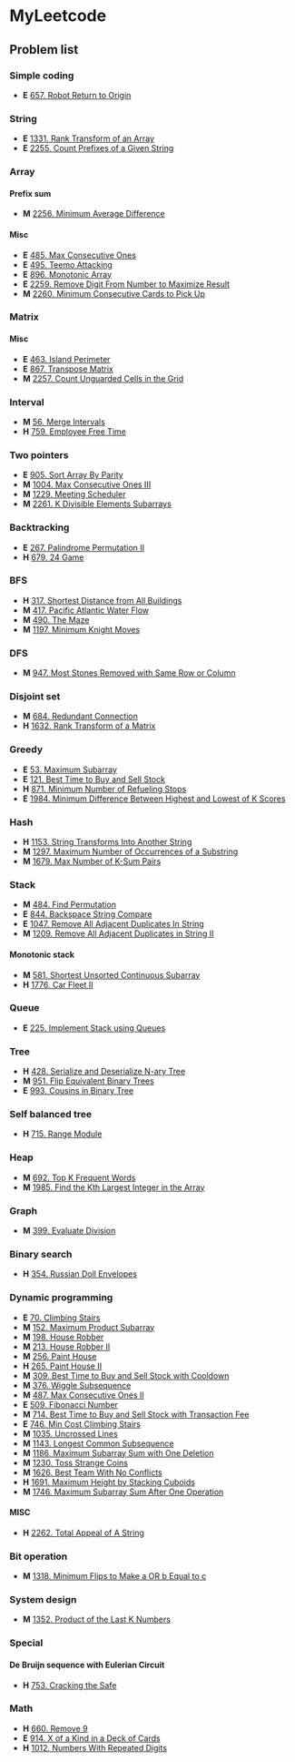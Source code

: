 # MyLeetcode

## Problem list
### Simple coding
- **E** [657. Robot Return to Origin](./solutions/657.cpp)

### String
- **E** [1331. Rank Transform of an Array](./solutions/1331.cpp)
- **E** [2255. Count Prefixes of a Given String](./solutions/2255.cpp)

### Array
#### Prefix sum
- **M** [2256. Minimum Average Difference](./solutions/2256.cpp)
#### Misc
- **E** [485. Max Consecutive Ones](./solutions/485.cpp)
- **E** [495. Teemo Attacking](./solutions/495.cpp)
- **E** [896. Monotonic Array](./solutions/896.cpp)
- **E** [2259. Remove Digit From Number to Maximize Result](./solutions/2259.cpp)
- **M** [2260. Minimum Consecutive Cards to Pick Up](./solutions/2260.cpp)

### Matrix
#### Misc
- **E** [463. Island Perimeter](./solutions/463.cpp)
- **E** [867. Transpose Matrix](./solutions/867.cpp)
- **M** [2257. Count Unguarded Cells in the Grid](./solutions/2257.cpp)

### Interval
- **M** [56. Merge Intervals](./solutions/56.cpp)
- **H** [759. Employee Free Time](./solutions/759.cpp)

### Two pointers
- **E** [905. Sort Array By Parity](./solutions/905.cpp)
- **M** [1004. Max Consecutive Ones III](./solutions/1004.cpp)
- **M** [1229. Meeting Scheduler](./solutions/1229.cpp)
- **M** [2261. K Divisible Elements Subarrays](./solutions/2261.cpp)

### Backtracking
- **E** [267. Palindrome Permutation II](./solutions/267.cpp)
- **H** [679. 24 Game](./solutions/679.cpp)

### BFS
- **H** [317. Shortest Distance from All Buildings](./solutions/317.cpp)
- **M** [417. Pacific Atlantic Water Flow](./solutions/417.cpp)
- **M** [490. The Maze](./solutions/490.cpp)
- **M** [1197. Minimum Knight Moves](./solutions/1197.cpp)

### DFS
- **M** [947. Most Stones Removed with Same Row or Column](./solutions/947.cpp)

### Disjoint set
- **M** [684. Redundant Connection](./solutions/684.cpp)
- **H** [1632. Rank Transform of a Matrix](./solutions/1632.cpp)

### Greedy
- **E** [53. Maximum Subarray](./solutions/53.cpp)
- **E** [121. Best Time to Buy and Sell Stock](./solutions/121.cpp)
- **H** [871. Minimum Number of Refueling Stops](./solutions/871.cpp)
- **E** [1984. Minimum Difference Between Highest and Lowest of K Scores](./solutions/1984.cpp)

### Hash
- **H** [1153. String Transforms Into Another String](./solutions/1153.cpp)
- **M** [1297. Maximum Number of Occurrences of a Substring](./solutions/1297.cpp)
- **M** [1679. Max Number of K-Sum Pairs](./solutions/1679.cpp)

### Stack
- **M** [484. Find Permutation](./solutions/484.cpp)
- **E** [844. Backspace String Compare](./solutions/844.cpp)
- **E** [1047. Remove All Adjacent Duplicates In String](./solutions/1047.cpp)
- **M** [1209. Remove All Adjacent Duplicates in String II](./solutions/1209.cpp)
#### Monotonic stack
- **M** [581. Shortest Unsorted Continuous Subarray](./solutions/581.cpp)
- **H** [1776. Car Fleet II](./solutions/1776.cpp)

### Queue
- **E** [225. Implement Stack using Queues](./solutions/225.cpp)

### Tree
- **H** [428. Serialize and Deserialize N-ary Tree](./solutions/428.cpp)
- **M** [951. Flip Equivalent Binary Trees](./solutions/951.cpp)
- **E** [993. Cousins in Binary Tree](./solutions/993.cpp)

### Self balanced tree
- **H** [715. Range Module](./solutions/715.cpp)

### Heap
- **M** [692. Top K Frequent Words](./solutions/692.cpp)
- **M** [1985. Find the Kth Largest Integer in the Array](./solutions/1985.cpp)

### Graph
- **M** [399. Evaluate Division](./solutions/399.cpp)

### Binary search
- **H** [354. Russian Doll Envelopes](./solutions/354.cpp)

### Dynamic programming
- **E** [70. Climbing Stairs](./solutions/70.cpp)
- **M** [152. Maximum Product Subarray](./solutions/152.cpp)
- **M** [198. House Robber](./solutions/198.cpp)
- **M** [213. House Robber II](./solutions/213.cpp)
- **M** [256. Paint House](./solutions/256.cpp)
- **H** [265. Paint House II](./solutions/265.cpp)
- **M** [309. Best Time to Buy and Sell Stock with Cooldown](./solutions/309.cpp)
- **M** [376. Wiggle Subsequence](./solutions/376.cpp)
- **M** [487. Max Consecutive Ones II](./solutions/487.cpp)
- **E** [509. Fibonacci Number](./solutions/509.cpp)
- **M** [714. Best Time to Buy and Sell Stock with Transaction Fee](./solutions/714.cpp)
- **E** [746. Min Cost Climbing Stairs](./solutions/746.cpp)
- **M** [1035. Uncrossed Lines](./solutions/1035.cpp)
- **M** [1143. Longest Common Subsequence](./solutions/1143.cpp)
- **M** [1186. Maximum Subarray Sum with One Deletion](./solutions/1186.cpp)
- **M** [1230. Toss Strange Coins](./solutions/1230.cpp)
- **M** [1626. Best Team With No Conflicts](./solutions/1626.cpp)
- **H** [1691. Maximum Height by Stacking Cuboids](./solutions/1691.cpp)
- **M** [1746. Maximum Subarray Sum After One Operation](./solutions/1746.cpp)
#### MISC
- **H** [2262. Total Appeal of A String](./solutions/2262.cpp)

### Bit operation
- **M** [1318. Minimum Flips to Make a OR b Equal to c](./solutions/1318.cpp)

### System design
- **M** [1352. Product of the Last K Numbers](./solutions/1352.cpp)

### Special
#### De Bruijn sequence with Eulerian Circuit
- **H** [753. Cracking the Safe](./solutions/753.cpp)

### Math
- **H** [660. Remove 9](./solutions/660.cpp)
- **E** [914. X of a Kind in a Deck of Cards](./solutions/914.cpp)
- **H** [1012. Numbers With Repeated Digits](./solutions/1012.cpp)